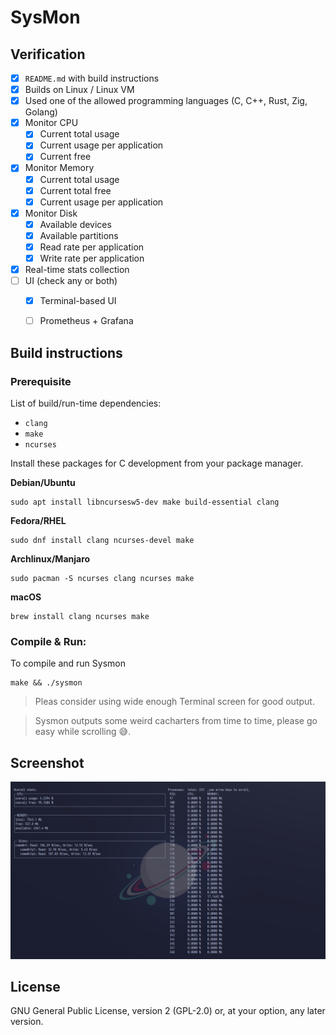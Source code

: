 # SysMon


## Verification


- [x] `README.md` with build instructions
- [x] Builds on Linux / Linux VM
- [x] Used one of the allowed programming languages (C, C++, Rust, Zig, Golang)
- [x] Monitor CPU
	- [x] Current total usage
	- [x] Current usage per application
	- [x] Current free
- [x] Monitor Memory
	- [x] Current total usage
	- [x] Current total free
	- [x] Current usage per application
- [x] Monitor Disk
	- [x] Available devices
	- [x] Available partitions
	- [x] Read rate per application
	- [x] Write rate per application
- [x] Real-time stats collection
- [ ] UI (check any or both)
	- [x] Terminal-based UI
	- [ ] Prometheus + Grafana




## Build instructions

### Prerequisite
List of build/run-time dependencies:
  * `clang`
  * `make`
  * `ncurses`

Install these packages for C development from your package manager.

**Debian/Ubuntu**
~~~ shell
sudo apt install libncursesw5-dev make build-essential clang
~~~

**Fedora/RHEL**
~~~ shell
sudo dnf install clang ncurses-devel make
~~~

**Archlinux/Manjaro**
~~~ shell
sudo pacman -S ncurses clang ncurses make
~~~

**macOS**
~~~ shell
brew install clang ncurses make 
~~~

### Compile & Run:
To compile and run Sysmon
~~~ shell
make && ./sysmon
~~~
> Pleas consider using wide enough Terminal screen for good output.

> Sysmon outputs some weird cacharters from time to time, please go easy while scrolling 😅.


## Screenshot
![sysmon_screenshot](./assets/sysmon_screenshot.png?raw=true)

## License

GNU General Public License, version 2 (GPL-2.0) or, at your option, any later version.
